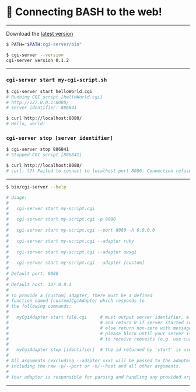 # 🔌 Connecting BASH to the web!

---

Download the [latest version](https://github.com/bx-sh/cgi-server.sh/archive/v0.1.2.tar.gz)

```sh
$ PATH="$PATH:cgi-server/bin"

$ cgi-server --version
cgi-server version 0.1.2
```

---

### `cgi-server start my-cgi-script.sh`

```sh
$ cgi-server start helloWorld.cgi
# Running CGI script [helloWorld.cgi]
# http://127.0.0.1:8080/
# Server identifier: 886841
```

```sh
$ curl http://localhost:8080/
# Hello, world!
```

### `cgi-server stop [server identifier]`

```sh
$ cgi-server stop 886841
# Stopped CGI script [886841]
```

```sh
$ curl http://localhost:8080/
# curl: (7) Failed to connect to localhost port 8080: Connection refused
```

---

```sh
$ bin/cgi-server --help

# Usage:
#
#   cgi-server start my-script.cgi
#
#   cgi-server start my-script.cgi -p 8080
#
#   cgi-server start my-script.cgi --port 8080 -h 0.0.0.0
#
#   cgi-server start my-script.cgi --adapter ruby
#
#   cgi-server start my-script.cgi --adapter uwsgi
#
#   cgi-server start my-script.cgi --adapter [custom]
#
# Default port: 8080
#
# Default host: 127.0.0.1
#
# To provide a [custom] adapter, there must be a defined
# function named [custom]CgiAdapter which responds to
# the following commands:
#
#   myCgiAdapter start file.cgi     # must output server identifier, e.g. PID
#                                   # and return 0 if server started successfully
#                                   # else return non-zero with message in STDERR
#                                   # please block until your server is ready
#                                   # to receive requests (e.g. use curl to verify)
#
#   myCgiAdapter stop [identifier]  # the id returned by 'start' is used by 'stop'
#
# All arguments (excluding --adapter xxx) will be passed to the adapter
# including the raw -p/--port or -h/--host and all other arguments.
#
# Your adapter is responsible for parsing and handling any provided arguments.
```

---
